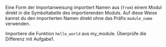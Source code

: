 Eine Form der Importanweisung
importiert Namen aus (`from`) einem Modul
direkt in die Symboltabelle des
importierenden Moduls.
Auf diese Weise kannst du den
importierten Namen direkt ohne
das Präfix `module_name` verwenden.

Importiere die Funktion
`hello_world` aus my_module.
Überprüfe die Differenz mit Aufgabe1.
